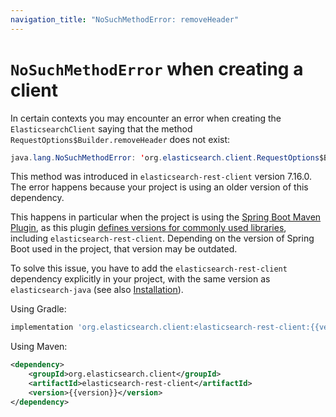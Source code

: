 ```yaml
---
navigation_title: "NoSuchMethodError: removeHeader"
---
```


# `NoSuchMethodError` when creating a client

In certain contexts you may encounter an error when creating the `ElasticsearchClient` saying that the method `RequestOptions$Builder.removeHeader` does not exist:

```java
java.lang.NoSuchMethodError: 'org.elasticsearch.client.RequestOptions$Builder org.elasticsearch.client.RequestOptions$Builder.removeHeader(java.lang.String)'
```

This method was introduced in `elasticsearch-rest-client` version 7.16.0. The error happens because your project is using an older version of this dependency.

This happens in particular when the project is using the [Spring Boot Maven Plugin](https://docs.spring.io/spring-boot/docs/current/maven-plugin/reference/htmlsingle/), as this plugin [defines versions for commonly used libraries](https://github.com/spring-projects/spring-boot/blob/main/spring-boot-project/spring-boot-dependencies/build.gradle), including `elasticsearch-rest-client`. Depending on the version of Spring Boot used in the project, that version may be outdated.

To solve this issue, you have to add the `elasticsearch-rest-client` dependency explicitly in your project, with the same version as `elasticsearch-java` (see also [Installation](/reference/setup/installation.md)).

Using Gradle:

```groovy subs=true
implementation 'org.elasticsearch.client:elasticsearch-rest-client:{{version}}'
```

Using Maven:

```xml subs=true
<dependency>
    <groupId>org.elasticsearch.client</groupId>
    <artifactId>elasticsearch-rest-client</artifactId>
    <version>{{version}}</version>
</dependency>
```
